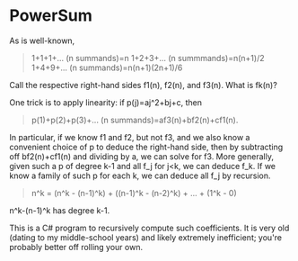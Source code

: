 # PowerSum
As is well-known, 
> 1+1+1+... (n summands)=n
> 1+2+3+... (n summmands)=n(n+1)/2
> 1+4+9+... (n summands)=n(n+1)(2n+1)/6

Call the respective right-hand sides f1(n), f2(n), and f3(n).  What is fk(n)?  

One trick is to apply linearity: if p(j)=aj^2+bj+c, then
> p(1)+p(2)+p(3)+... (n summands)=af3(n)+bf2(n)+cf1(n).

In particular, if we know f1 and f2, but not f3, and we also know a convenient choice of p to deduce the right-hand side, then by subtracting off bf2(n)+cf1(n) and dividing by a, we can solve for f3.  More generally, given such a p of degree k-1 and all f_j for j<k, we can deduce f_k.  If we know a family of such p for each k, we can deduce all f_j by recursion.

> n^k = (n^k - (n-1)^k) + ((n-1)^k - (n-2)^k) + ... + (1^k - 0)

n^k-(n-1)^k has degree k-1.  

This is a C# program to recursively compute such coefficients.  It is very old (dating to my middle-school years) and likely extremely inefficient; you're probably better off rolling your own.  
